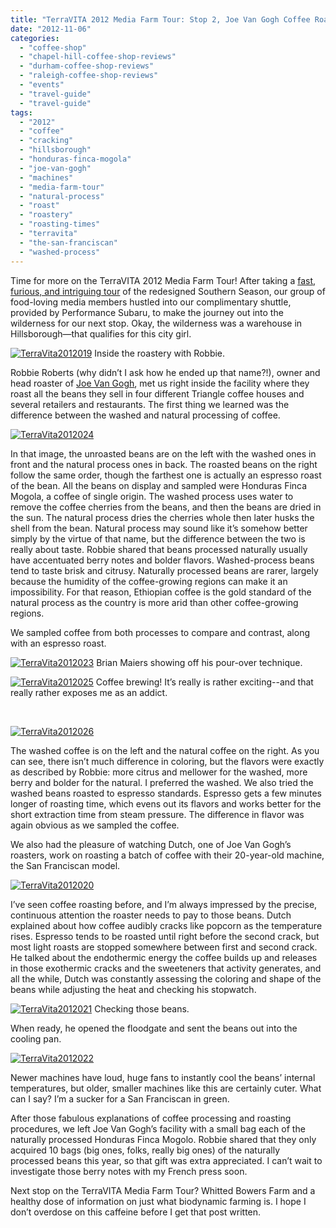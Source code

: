 ```yaml
---
title: "TerraVITA 2012 Media Farm Tour: Stop 2, Joe Van Gogh Coffee Roastery"
date: "2012-11-06"
categories:
  - "coffee-shop"
  - "chapel-hill-coffee-shop-reviews"
  - "durham-coffee-shop-reviews"
  - "raleigh-coffee-shop-reviews"
  - "events"
  - "travel-guide"
  - "travel-guide"
tags:
  - "2012"
  - "coffee"
  - "cracking"
  - "hillsborough"
  - "honduras-finca-mogola"
  - "joe-van-gogh"
  - "machines"
  - "media-farm-tour"
  - "natural-process"
  - "roast"
  - "roastery"
  - "roasting-times"
  - "terravita"
  - "the-san-franciscan"
  - "washed-process"
---
```


Time for more on the TerraVITA 2012 Media Farm Tour! After taking a [fast, furious, and intriguing tour](http://www.rebeccagomezfarrell.com/2012/11/terravita-2012-media-farm-tour-stop-1-southern-season/) of the redesigned Southern Season, our group of food-loving media members hustled into our complimentary shuttle, provided by Performance Subaru, to make the journey out into the wilderness for our next stop. Okay, the wilderness was a warehouse in Hillsborough—that qualifies for this city girl.




<div class="caption">

[![](http://s3.amazonaws.com/thegourmez-wpmedia/2012/11/TerraVita2012019.jpg "TerraVita2012019")](http://s3.amazonaws.com/thegourmez-wpmedia/2012/11/TerraVita2012019.jpg) Inside the roastery with Robbie.</div>


Robbie Roberts (why didn’t I ask how he ended up that name?!), owner and head roaster of [Joe Van Gogh](http://www.joevangogh.com/), met us right inside the facility where they roast all the beans they sell in four different Triangle coffee houses and several retailers and restaurants. The first thing we learned was the difference between the washed and natural processing of coffee.

[![](http://s3.amazonaws.com/thegourmez-wpmedia/2012/11/TerraVita2012024.jpg "TerraVita2012024")](http://s3.amazonaws.com/thegourmez-wpmedia/2012/11/TerraVita2012024.jpg)

In that image, the unroasted beans are on the left with the washed ones in front and the natural process ones in back. The roasted beans on the right follow the same order, though the farthest one is actually an espresso roast of the bean. All the beans on display and sampled were Honduras Finca Mogola, a coffee of single origin. The washed process uses water to remove the coffee cherries from the beans, and then the beans are dried in the sun. The natural process dries the cherries whole then later husks the shell from the bean. Natural process may sound like it’s somehow better simply by the virtue of that name, but the difference between the two is really about taste. Robbie shared that beans processed naturally usually have accentuated berry notes and bolder flavors. Washed-process beans tend to taste brisk and citrusy. Naturally processed beans are rarer, largely because the humidity of the coffee-growing regions can make it an impossibility. For that reason, Ethiopian coffee is the gold standard of the natural process as the country is more arid than other coffee-growing regions.

We sampled coffee from both processes to compare and contrast, along with an espresso roast.




<div class="caption">

[![](http://s3.amazonaws.com/thegourmez-wpmedia/2012/11/TerraVita2012023.jpg "TerraVita2012023")](http://s3.amazonaws.com/thegourmez-wpmedia/2012/11/TerraVita2012023.jpg) Brian Maiers showing off his pour-over technique.</div>





<div class="caption">

[![](http://s3.amazonaws.com/thegourmez-wpmedia/2012/11/TerraVita2012025.jpg "TerraVita2012025")](http://s3.amazonaws.com/thegourmez-wpmedia/2012/11/TerraVita2012025.jpg) Coffee brewing! It’s really is rather exciting--and that really rather exposes me as an addict.</div>


 

[![](http://s3.amazonaws.com/thegourmez-wpmedia/2012/11/TerraVita2012026.jpg "TerraVita2012026")](http://s3.amazonaws.com/thegourmez-wpmedia/2012/11/TerraVita2012026.jpg)

The washed coffee is on the left and the natural coffee on the right. As you can see, there isn’t much difference in coloring, but the flavors were exactly as described by Robbie: more citrus and mellower for the washed, more berry and bolder for the natural. I preferred the washed. We also tried the washed beans roasted to espresso standards. Espresso gets a few minutes longer of roasting time, which evens out its flavors and works better for the short extraction time from steam pressure. The difference in flavor was again obvious as we sampled the coffee.

We also had the pleasure of watching Dutch, one of Joe Van Gogh’s roasters, work on roasting a batch of coffee with their 20-year-old machine, the San Franciscan model.

[![](http://s3.amazonaws.com/thegourmez-wpmedia/2012/11/TerraVita2012020.jpg "TerraVita2012020")](http://s3.amazonaws.com/thegourmez-wpmedia/2012/11/TerraVita2012020.jpg)

I’ve seen coffee roasting before, and I’m always impressed by the precise, continuous attention the roaster needs to pay to those beans. Dutch explained about how coffee audibly cracks like popcorn as the temperature rises. Espresso tends to be roasted until right before the second crack, but most light roasts are stopped somewhere between first and second crack. He talked about the endothermic energy the coffee builds up and releases in those exothermic cracks and the sweeteners that activity generates, and all the while, Dutch was constantly assessing the coloring and shape of the beans while adjusting the heat and checking his stopwatch.




<div class="caption">

[![](http://s3.amazonaws.com/thegourmez-wpmedia/2012/11/TerraVita2012021.jpg "TerraVita2012021")](http://s3.amazonaws.com/thegourmez-wpmedia/2012/11/TerraVita2012021.jpg) Checking those beans.</div>


When ready, he opened the floodgate and sent the beans out into the cooling pan.

[![](http://s3.amazonaws.com/thegourmez-wpmedia/2012/11/TerraVita2012022.jpg "TerraVita2012022")](http://s3.amazonaws.com/thegourmez-wpmedia/2012/11/TerraVita2012022.jpg)

Newer machines have loud, huge fans to instantly cool the beans’ internal temperatures, but older, smaller machines like this are certainly cuter. What can I say? I’m a sucker for a San Franciscan in green.

After those fabulous explanations of coffee processing and roasting procedures, we left Joe Van Gogh’s facility with a small bag each of the naturally processed Honduras Finca Mogolo. Robbie shared that they only acquired 10 bags (big ones, folks, really big ones) of the naturally processed beans this year, so that gift was extra appreciated. I can’t wait to investigate those berry notes with my French press soon.

Next stop on the TerraVITA Media Farm Tour? Whitted Bowers Farm and a healthy dose of information on just what biodynamic farming is. I hope I don’t overdose on this caffeine before I get that post written.
